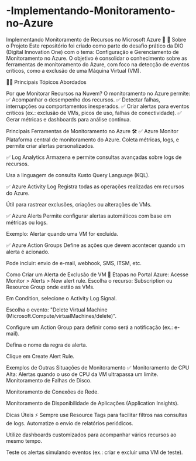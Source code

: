 # -Implementando-Monitoramento-no-Azure

Implementando Monitoramento de Recursos no Microsoft Azure 🚨 📌 Sobre o Projeto Este repositório foi criado como parte do desafio prático da DIO (Digital Innovation One) com o tema: Configuração e Gerenciamento de Monitoramento no Azure. O objetivo é consolidar o conhecimento sobre as ferramentas de monitoramento do Azure, com foco na detecção de eventos críticos, como a exclusão de uma Máquina Virtual (VM).

🧑‍💻 Principais Tópicos Abordados

Por que Monitorar Recursos na Nuvem? O monitoramento no Azure permite:
✅ Acompanhar o desempenho dos recursos. ✅ Detectar falhas, interrupções ou comportamentos inesperados. ✅ Criar alertas para eventos críticos (ex.: exclusão de VMs, picos de uso, falhas de conectividade). ✅ Gerar métricas e dashboards para análise contínua.

Principais Ferramentas de Monitoramento no Azure 🛠️ ✅ Azure Monitor Plataforma central de monitoramento do Azure.
Coleta métricas, logs, e permite criar alertas personalizados.

✅ Log Analytics Armazena e permite consultas avançadas sobre logs de recursos.

Usa a linguagem de consulta Kusto Query Language (KQL).

✅ Azure Activity Log Registra todas as operações realizadas em recursos do Azure.

Útil para rastrear exclusões, criações ou alterações de VMs.

✅ Azure Alerts Permite configurar alertas automáticos com base em métricas ou logs.

Exemplo: Alertar quando uma VM for excluída.

✅ Azure Action Groups Define as ações que devem acontecer quando um alerta é acionado.

Pode incluir: envio de e-mail, webhook, SMS, ITSM, etc.

Como Criar um Alerta de Exclusão de VM 🚦 Etapas no Portal Azure: Acesse Monitor > Alerts > New alert rule.
Escolha o recurso: Subscription ou Resource Group onde estão as VMs.

Em Condition, selecione o Activity Log Signal.

Escolha o evento: "Delete Virtual Machine (Microsoft.Compute/virtualMachines/delete)".

Configure um Action Group para definir como será a notificação (ex.: e-mail).

Defina o nome da regra de alerta.

Clique em Create Alert Rule.

Exemplos de Outras Situações de Monitoramento ✅ Monitoramento de CPU Alta: Alertas quando o uso de CPU da VM ultrapassa um limite.
Monitoramento de Falhas de Disco.

Monitoramento de Conexões de Rede.

Monitoramento de Disponibilidade de Aplicações (Application Insights).

Dicas Úteis ⚡ Sempre use Resource Tags para facilitar filtros nas consultas de logs.
Automatize o envio de relatórios periódicos.

Utilize dashboards customizados para acompanhar vários recursos ao mesmo tempo.

Teste os alertas simulando eventos (ex.: criar e excluir uma VM de teste).
